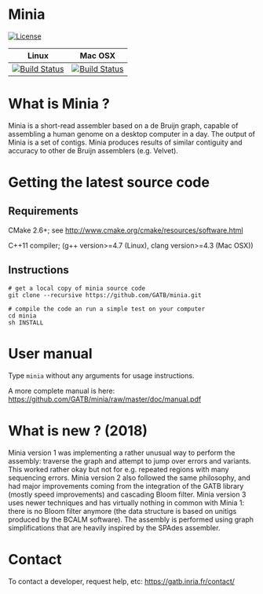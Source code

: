 # Minia 

[![License](http://img.shields.io/:license-affero-blue.svg)](http://www.gnu.org/licenses/agpl-3.0.en.html)

| **Linux** | **Mac OSX** |
|-----------|-------------|
[![Build Status](https://ci.inria.fr/gatb-core/view/Minia/job/tool-minia-build-debian7-64bits-gcc-4.7/badge/icon)](https://ci.inria.fr/gatb-core/view/Minia/job/tool-minia-build-debian7-64bits-gcc-4.7/) | [![Build Status](https://ci.inria.fr/gatb-core/view/Minia/job/tool-minia-build-macos-10.9.5-gcc-4.2.1/badge/icon)](https://ci.inria.fr/gatb-core/view/Minia/job/tool-minia-build-macos-10.9.5-gcc-4.2.1/)


# What is Minia ?

Minia is a short-read assembler based on a de Bruijn graph, capable of assembling a human genome on a desktop computer in a day. The output of Minia is a set of contigs. Minia produces results of similar contiguity and accuracy to other de Bruijn assemblers (e.g. Velvet).

# Getting the latest source code

## Requirements

CMake 2.6+; see http://www.cmake.org/cmake/resources/software.html

C++11 compiler; (g++ version>=4.7 (Linux), clang version>=4.3 (Mac OSX))

## Instructions

    # get a local copy of minia source code
    git clone --recursive https://github.com/GATB/minia.git
    
    # compile the code an run a simple test on your computer
    cd minia
    sh INSTALL

# User manual	 

Type `minia` without any arguments for usage instructions.

A more complete manual is here: https://github.com/GATB/minia/raw/master/doc/manual.pdf

# What is new ? (2018)

Minia version 1 was implementing a rather unusual way to perform the assembly: traverse the graph and attempt to jump over errors and variants. This worked rather okay but not for e.g. repeated regions with many sequencing errors. Minia version 2 also followed the same philosophy, and had major improvements coming from the integration of the GATB library (mostly speed improvements) and cascading Bloom filter.  Minia version 3 uses newer techniques and has virtually nothing in common with Minia 1: there is no Bloom filter anymore (the data structure is based on unitigs produced by the BCALM software). The assembly is performed using graph simplifications that are heavily inspired by the SPAdes assembler.


# Contact

To contact a developer, request help, etc: https://gatb.inria.fr/contact/
